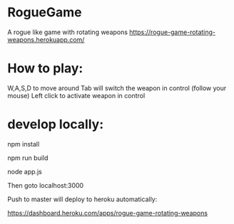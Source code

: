 # RogueGame
A rogue like game with rotating weapons
https://rogue-game-rotating-weapons.herokuapp.com/

# How to play:
W,A,S,D to move around
Tab will switch the weapon in control (follow your mouse)
Left click to activate weapon in control 

# develop locally:
npm install

npm run build

node app.js 

Then goto localhost:3000

Push to master will deploy to heroku automatically:

https://dashboard.heroku.com/apps/rogue-game-rotating-weapons
